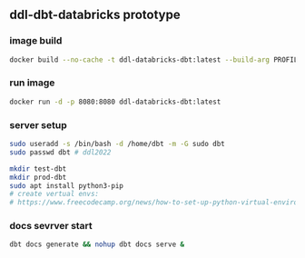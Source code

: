 ## ddl-dbt-databricks prototype

### image build
```bash
docker build --no-cache -t ddl-databricks-dbt:latest --build-arg PROFILES_FILE=${PROFILES} -f dbt.Dockerfile .
```
### run image
```bash
docker run -d -p 8080:8080 ddl-databricks-dbt:latest
```

### server setup
```bash
sudo useradd -s /bin/bash -d /home/dbt -m -G sudo dbt
sudo passwd dbt # ddl2022

mkdir test-dbt
mkdir prod-dbt
sudo apt install python3-pip
# create vertual envs:
# https://www.freecodecamp.org/news/how-to-set-up-python-virtual-environment-on-ubuntu-20-04/
```

### docs sevrver start
```bash
dbt docs generate && nohup dbt docs serve &
```

